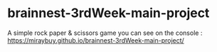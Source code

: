 # brainnest-3rdWeek-main-project
 
 A simple rock paper & scissors game you can see on the console : https://miraybuy.github.io/brainnest-3rdWeek-main-project/

